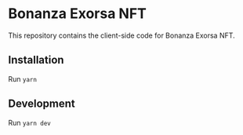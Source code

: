 # Bonanza Exorsa NFT

This repository contains the client-side code for Bonanza Exorsa NFT.

## Installation

Run `yarn`

## Development

Run `yarn dev`
